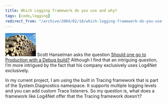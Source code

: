 ```yaml
---
title: Which Logging framework do you use and why?
tags: [code,logging]
redirect_from: "/archive/2004/02/10/which-logging-framework-do-you-use-and-why.aspx/"
---
```


![Logs](/images/logging.jpg) Scott Hanselman asks the question [Should
one go to Production with a Debug
build?](http://www.hanselman.com/blog/PermaLink.aspx?guid=495312ae-08a1-4712-b654-e392bf34bfd2 "Going to production")
Although I find that an intriguing question, I’m more intrigued by the
fact that his company exclusively uses Log4Net exclusively.

In my current project, I am using the built in Tracing framework that is
part of the System.Diagnostics namespace. It supports multiple logging
levels and you can add custom Trace listeners. So my question is, what
does a framework like Log4Net offer that the Tracing framework doesn’t?

